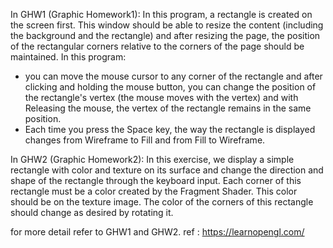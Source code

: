 In GHW1 (Graphic Homework1):
	In this program, a rectangle is created on the screen first.
This window should be able to resize the content (including the background and the rectangle) and after resizing the page, the position of the rectangular corners relative to the corners of the page should be maintained.
In this program:
 - you can move the mouse cursor to any corner of the rectangle and after clicking and holding the mouse button, you can change the position of the rectangle's vertex (the mouse moves with the vertex) and with Releasing the mouse, the vertex of the rectangle remains in the same position.
 - Each time you press the Space key, the way the rectangle is displayed changes from Wireframe to Fill and from Fill to Wireframe.

In GHW2 (Graphic Homework2):
	In this exercise, we display a simple rectangle with color and texture on its surface and change the direction and shape of the rectangle through the keyboard input.
	Each corner of this rectangle must be a color created by the Fragment Shader. This color should be on the texture image. The color of the corners of this rectangle should change as desired by rotating it.

for more detail refer to GHW1 and GHW2.
ref : https://learnopengl.com/